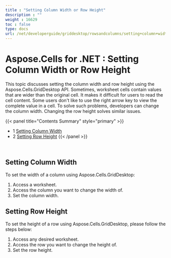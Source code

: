 ```yaml
---
title : "Setting Column Width or Row Height" 
description : "" 
weight : 16629 
toc : false
type: docs
url: /net/developerguide/griddesktop/rowsandcolumns/setting+column+width+or+row+height/
---
```


# Aspose.Cells for .NET : Setting Column Width or Row Height


This topic discusses setting the column width and row height using the Aspose.Cells.GridDesktop API. Sometimes, worksheet cells contain values that are wider than the original cell. It makes it difficult for users to read the cell content. Some users don't like to use the right arrow key to view the complete value in a cell. To solve such problems, developers can change the column width. Changing the row height solves similar issues.

{{< panel title="Contents Summary" style="primary" >}}
*   1 [Setting Column Width](#setting-column-width)
*   2 [Setting Row Height](#setting-row-height)
{{< /panel >}}
 

 

## Setting Column Width

To set the width of a column using Aspose.Cells.GridDesktop:

1.  Access a worksheet.
2.  Access the column you want to change the width of.
3.  Set the column width.

## Setting Row Height

To set the height of a row using Aspose.Cells.GridDesktop, please follow the steps below:

1.  Access any desired worksheet.
2.  Access the row you want to change the height of.
3.  Set the row height.

